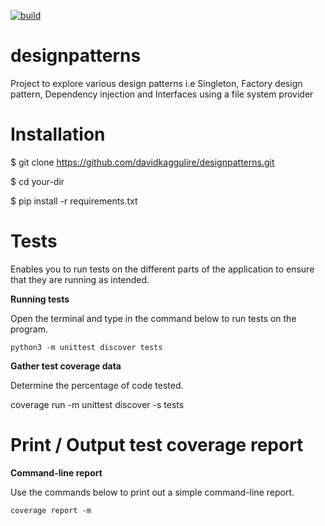 [![build](https://github.com/davidkaggulire/designpatterns/actions/workflows/integrations.yml/badge.svg)](https://github.com/davidkaggulire/designpatterns/actions/workflows/integrations.yml)

# designpatterns
Project to explore various design patterns i.e Singleton, Factory design pattern, Dependency injection and Interfaces using a file system provider

# Installation
$ git clone https://github.com/davidkaggulire/designpatterns.git

$ cd your-dir

$ pip install -r requirements.txt

# Tests
Enables you to run tests on the different parts of the application to ensure that they are running as intended.

**Running tests**

Open the terminal and type in the command below to run tests on the program.

`python3 -m unittest discover tests`

**Gather test coverage data**

Determine the percentage of code tested.

coverage run -m unittest discover -s tests

# Print / Output test coverage report

**Command-line report**

Use the commands below to print out a simple command-line report.

`coverage report -m`
